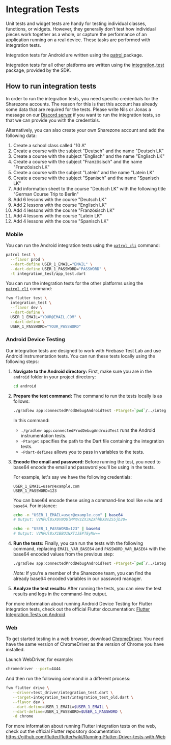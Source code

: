 # Integration Tests

Unit tests and widget tests are handy for testing individual classes, functions, or widgets. However, they generally don’t test how individual pieces work together as a whole, or capture the performance of an application running on a real device. These tasks are performed with integration tests.

Integration tests for Android are written using the [patrol ](https://pub.dev/packages/patrol) package.

Integration tests for all other platforms are written using the [integration_test](https://github.com/flutter/flutter/tree/master/packages/integration_test) package, provided by the SDK.

## How to run integration tests

In order to run the integration tests, you need specific credentials for the
Sharezone accounts. The reason for this is that this account has already some
data that are required for the tests. Please write Nils or Jonas a message on
our [Discord server](https://sharezone.net/discord) if you want to run the
integration tests, so that we can provide you with the credentials.

Alternatively, you can also create your own Sharezone account and add the
following data:

1. Create a school class called "10 A"
2. Create a course with the subject "Deutsch" and the name "Deutsch LK"
3. Create a course with the subject "Englisch" and the name "Englisch LK"
4. Create a course with the subject "Französisch" and the name "Französisch LK"
5. Create a course with the subject "Latein" and the name "Latein LK"
6. Create a course with the subject "Spanisch" and the name "Spanisch LK"
7. Add information sheet to the course "Deutsch LK" with the following title
   "German Course Trip to Berlin"
8. Add 6 lessons with the course "Deutsch LK"
9. Add 2 lessons with the course "Englisch LK"
10. Add 4 lessons with the course "Französisch LK"
11. Add 4 lessons with the course "Latein LK"
12. Add 4 lessons with the course "Spanisch LK"

### Mobile

You can run the Android integration tests using the [`patrol_cli`](https://pub.dev/packages/patrol_cli) command:

```sh
patrol test \
  --flavor prod \
  --dart-define USER_1_EMAIL="EMAIL" \
  --dart-define USER_1_PASSWORD="PASSWORD" \
  -t integration_test/app_test.dart
```

You can run the integration tests for the other platforms using the [`patrol_cli`](https://pub.dev/packages/patrol_cli) command:

```sh
fvm flutter test \
  integration_test \
  --flavor dev \
  --dart-define \
  USER_1_EMAIL="YOUR@EMAIL.COM" \
  --dart-define \
  USER_1_PASSWORD="YOUR_PASSWORD"
```

### Android Device Testing

Our integration tests are designed to work with Firebase Test Lab and use Android instrumentation tests. You can run these tests locally using the following steps:

1. **Navigate to the Android directory:** First, make sure you are in the `android` folder in your project directory:

   ```sh
   cd android
   ```

2. **Prepare the test command:** The command to run the tests locally is as follows:

   ```sh
   ./gradlew app:connectedProdDebugAndroidTest -Ptarget=`pwd`/../integration_test/app_test.dart -Pdart-defines=EMAIL_VAR_BASE64,PASSWORD_VAR_BASE64
   ```

   In this command:

   - `./gradlew app:connectedProdDebugAndroidTest` runs the Android instrumentation tests.
   - `-Ptarget` specifies the path to the Dart file containing the integration tests.
   - `-Pdart-defines` allows you to pass in variables to the tests.

3. **Encode the email and password:** Before running the test, you need to base64 encode the email and password you'll be using in the tests.

   For example, let's say we have the following credentials:

   ```
   USER_1_EMAIL=user@example.com
   USER_1_PASSWORD=123
   ```

   You can base64 encode these using a command-line tool like `echo` and `base64`. For instance:

   ```sh
   echo -n "USER_1_EMAIL=user@example.com" | base64
   # Output: VVNFUl8xX0VNQUlMPXVzZXJAZXhhbXBsZS5jb20=

   echo -n "USER_1_PASSWORD=123" | base64
   # Output: VVNFUl8xX1BBU1NXT1JEPTEyMw==
   ```

4. **Run the tests:** Finally, you can run the tests with the following command, replacing `EMAIL_VAR_BASE64` and `PASSWORD_VAR_BASE64` with the base64 encoded values from the previous step:

   ```sh
   ./gradlew app:connectedProdDebugAndroidTest -Ptarget=`pwd`/../integration_test/app_test.dart -Pdart-defines=VVNFUl8xX0VNQUlMPXVzZXJAZXhhbXBsZS5jb20=,VVNFUl8xX1BBU1NXT1JEPTEyMw==
   ```

   _Note:_ If you're a member of the Sharezone team, you can find the already base64 encoded variables in our password manager.

5. **Analyze the test results:** After running the tests, you can view the test results and logs in the command-line output.

For more information about running Android Device Testing for Flutter integration tests, check out the official Flutter documentation:
[Flutter Integration Tests on Android](https://github.com/flutter/flutter/tree/main/packages/integration_test#android-device-testing)

### Web

To get started testing in a web browser, download
[ChromeDriver](https://chromedriver.chromium.org/downloads). You need have the
same version of ChromeDriver as the version of Chrome you have installed.

Launch WebDriver, for example:

```sh
chromedriver --port=4444
```

And then run the following command in a different process:

```sh
fvm flutter drive \
   --driver=test_driver/integration_test.dart \
   --target=integration_test/integration_test_old.dart \
   --flavor dev \
   --dart-define=USER_1_EMAIL=$USER_1_EMAIL \
   --dart-define=USER_1_PASSWORD=$USER_1_PASSWORD \
   -d chrome
```

For more information about running Flutter integration tests on the web, check
out the official Flutter repository documentation:
https://github.com/flutter/flutter/wiki/Running-Flutter-Driver-tests-with-Web
